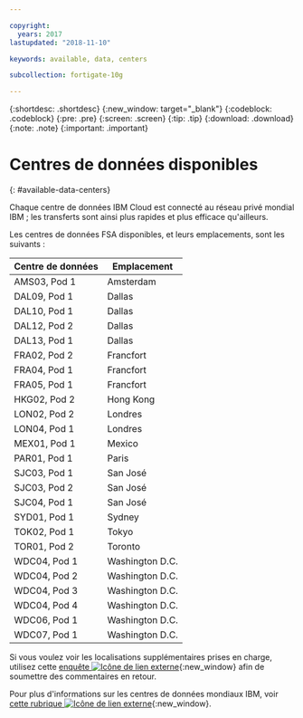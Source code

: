 ```yaml
---

copyright:
  years: 2017
lastupdated: "2018-11-10"

keywords: available, data, centers

subcollection: fortigate-10g

---
```


{:shortdesc: .shortdesc}
{:new_window: target="_blank"}
{:codeblock: .codeblock}
{:pre: .pre}
{:screen: .screen}
{:tip: .tip}
{:download: .download}
{:note: .note}
{:important: .important}

# Centres de données disponibles
{: #available-data-centers}

Chaque centre de données IBM Cloud est connecté au réseau privé mondial IBM ; les transferts sont ainsi plus rapides et plus efficace qu'ailleurs.

Les centres de données FSA disponibles, et leurs emplacements, sont les suivants :

| Centre de données | Emplacement |
| ----------- | -------- |
| AMS03, Pod 1 | Amsterdam |
| DAL09, Pod 1 | Dallas |
| DAL10, Pod 1 | Dallas |
| DAL12, Pod 2 | Dallas |
| DAL13, Pod 1 | Dallas |
| FRA02, Pod 2 | Francfort |
| FRA04, Pod 1 | Francfort |
| FRA05, Pod 1 | Francfort |
| HKG02, Pod 2 | Hong Kong |
| LON02, Pod 2 | Londres |
| LON04, Pod 1 | Londres |
| MEX01, Pod 1 | Mexico |
| PAR01, Pod 1 | Paris |
| SJC03, Pod 1 | San José |
| SJC03, Pod 2 | San José |
| SJC04, Pod 1 | San José |
| SYD01, Pod 1 | Sydney |
| TOK02, Pod 1 | Tokyo |
| TOR01, Pod 2 | Toronto |
| WDC04, Pod 1 | Washington D.C. |
| WDC04, Pod 2 | Washington D.C. |
| WDC04, Pod 3 | Washington D.C. |
| WDC04, Pod 4 | Washington D.C. |
| WDC06, Pod 1 | Washington D.C. |
| WDC07, Pod 1 | Washington D.C. |

Si vous voulez voir les localisations supplémentaires prises en charge, utilisez cette [enquête ![Icône de lien externe](../../icons/launch-glyph.svg "Icône de lien externe")](http://ibm.biz/firewalllocations){:new_window} afin de soumettre des commentaires en retour.

Pour plus d'informations sur les centres de données mondiaux IBM, voir [cette rubrique ![Icône de lien externe](../../icons/launch-glyph.svg "Icône de lien externe")](https://www.ibm.com/cloud-computing/bluemix/data-centers){:new_window}.
